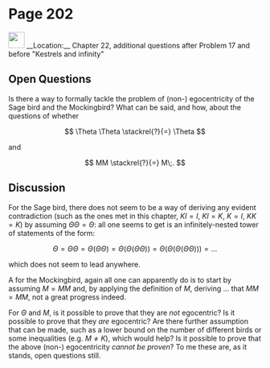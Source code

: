 # Page 202

<img src="../../pictures/correction_black.svg" style="width: 32px; height: 32px;"/>
__Location:__ Chapter 22, additional questions after Problem 17 and before "Kestrels and infinity"

## Open Questions

Is there a way to formally tackle the problem of (non-) egocentricity of the Sage
bird and the Mockingbird? What can be said, and how, about the questions of whether

$$
    \Theta \Theta \stackrel{?}{=} \Theta
$$

and

$$
    MM \stackrel{?}{=} M\;.
$$

## Discussion

For the Sage bird, there does not seem to be a way of deriving any evident contradiction
(such as the ones met in this chapter, $KI=I$, $KI=K$, $K=I$, $KK=K$) by assuming
$\Theta\Theta=\Theta$: all one seems to get is an infinitely-nested tower of statements
of the form:

$$
    \Theta=\Theta\Theta=\Theta(\Theta\Theta)=\Theta(\Theta(\Theta\Theta))=\Theta(\Theta(\Theta(\Theta\Theta)))=...
$$

which does not seem to lead anywhere.

A for the Mockingbird, again all one can apparently do
is to start by assuming $M=MM$ and, by applying the definition of $M$,
deriving ... that $MM=MM$, not a great progress indeed.

For $\Theta$ and $M$, is it possible to prove that they are _not_ egocentric?
Is it possible to prove that they _are_ egocentric? Are there further assumption
that can be made, such as a lower bound on the number of different birds or
some inequalities (e.g. $M \neq K$), which would help? Is it possible to prove
that the above (non-) egocentricity _cannot be proven_? To me these are, as it stands,
open questions still.